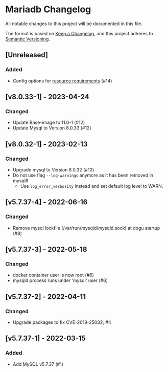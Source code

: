 # Mariadb Changelog

All notable changes to this project will be documented in this file.

The format is based on [Keep a Changelog](https://keepachangelog.com/en/1.0.0/),
and this project adheres to [Semantic Versioning](https://semver.org/spec/v2.0.0.html).

## [Unreleased]
### Added
- Config options for [resource requirements](https://github.com/cloudogu/dogu-development-docs/blob/main/docs/important/relevant_functionalities_en.md#resource-requirements) (#14)

## [v8.0.33-1] - 2023-04-24
### Changed
- Update Base-image to 11.6-1 (#12)
- Update Mysql to Version 8.0.33 (#12)
  
## [v8.0.32-1] - 2023-02-13
### Changed
- Upgrade mysql to Version 8.0.32 (#10)
- Do not use flag `--log-warnings` anymore as it has been removed in mysql8
  - Use `log_error_verbosity` instead and set default log level to WARN.

## [v5.7.37-4] - 2022-06-16
### Changed
- Remove mysql lockfile (/var/run/mysqld/mysqld.sock) at dogu startup (#8)

## [v5.7.37-3] - 2022-05-18
### Changed
- docker container user is now root (#6)
- mysqld process runs under 'mysql' user (#6)

## [v5.7.37-2] - 2022-04-11
### Changed
- Upgrade packages to fix CVE-2018-25032; #4

## [v5.7.37-1] - 2022-03-15
### Added
- Add MySQL v5.7.37 (#1)
